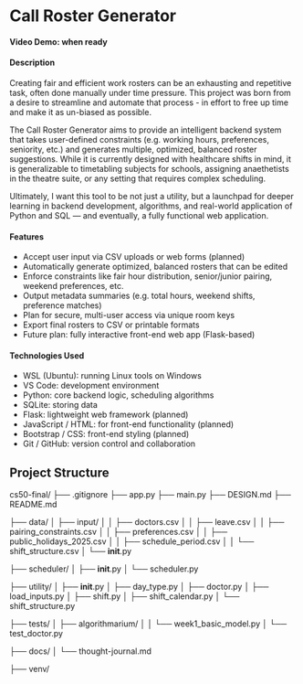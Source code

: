 # Call Roster Generator

#### Video Demo: <URL here> when ready

#### Description

Creating fair and efficient work rosters can be an exhausting and repetitive task, often done manually under time pressure. This project was born from a desire to streamline and automate that process - in effort to free up time and make it as un-biased as possible.

The Call Roster Generator aims to provide an intelligent backend system that takes user-defined constraints (e.g. working hours, preferences, seniority, etc.) and generates multiple, optimized, balanced roster suggestions. While it is currently designed with healthcare shifts in mind, it is generalizable to timetabling subjects for schools, assigning anaethetists in the theatre suite, or any setting that requires complex scheduling.

Ultimately, I want this tool to be not just a utility, but a launchpad for deeper learning in backend development, algorithms, and real-world application of Python and SQL — and eventually, a fully functional web application.

#### Features

- Accept user input via CSV uploads or web forms (planned)
- Automatically generate optimized, balanced rosters that can be edited
- Enforce constraints like fair hour distribution, senior/junior pairing, weekend preferences, etc.
- Output metadata summaries (e.g. total hours, weekend shifts, preference matches)
- Plan for secure, multi-user access via unique room keys
- Export final rosters to CSV or printable formats
- Future plan: fully interactive front-end web app (Flask-based)

#### Technologies Used

- WSL (Ubuntu): running Linux tools on Windows
- VS Code: development environment
- Python: core backend logic, scheduling algorithms
- SQLite: storing data
- Flask: lightweight web framework (planned)
- JavaScript / HTML: for front-end functionality (planned)
- Bootstrap / CSS: front-end styling (planned)
- Git / GitHub: version control and collaboration


## Project Structure

cs50-final/
├── .gitignore
├── app.py
├── main.py
├── DESIGN.md
├── README.md

├── data/
│   ├── input/
│   │   ├── doctors.csv
│   │   ├── leave.csv
│   │   ├── pairing_constraints.csv
│   │   ├── preferences.csv
│   │   ├── public_holidays_2025.csv
│   │   ├── schedule_period.csv
│   │   └── shift_structure.csv
│   └── __init__.py

├── scheduler/
│   ├── __init__.py
│   └── scheduler.py

├── utility/
│   ├── __init__.py
│   ├── day_type.py
│   ├── doctor.py
│   ├── load_inputs.py
│   ├── shift.py
│   ├── shift_calendar.py
│   └── shift_structure.py

├── tests/
│   ├── algorithmarium/
│   │   └── week1_basic_model.py 
│   └── test_doctor.py


├── docs/
│   └── thought-journal.md

├── venv/